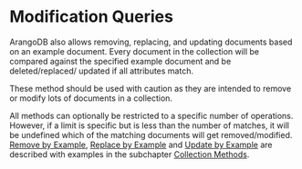 Modification Queries
====================

ArangoDB also allows removing, replacing, and updating documents based 
on an example document. Every document in the collection will be 
compared against the specified example document and be deleted/replaced/
updated if all attributes match.

These method should be used with caution as they are intended to remove or
modify lots of documents in a collection.

All methods can optionally be restricted to a specific number of operations.
However, if a limit is specific but is less than the number of matches, it
will be undefined which of the matching documents will get removed/modified.
[Remove by Example](../../../DataModeling/Documents/DocumentMethods.md#remove-by-example),
 [Replace by Example](../../../DataModeling/Documents/DocumentMethods.md#replace-by-example) and 
[Update by Example](../../../DataModeling/Documents/DocumentMethods.md#update-by-example)
 are described with examples in the subchapter 
[Collection Methods](../../../DataModeling/Documents/DocumentMethods.md).  